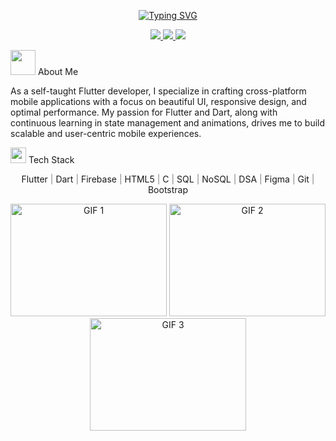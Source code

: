 <div align="center">

[![Typing SVG](https://readme-typing-svg.herokuapp.com?font=Fira+Code&weight=600&size=24&duration=3000&pause=1000&color=808080&center=true&vCenter=true&random=false&width=600&lines=Flutter+Developer+%F0%9F%90%A6;UI/UX+Designer+%F0%9F%8E%A8;Crafting+Digital+Experiences+%E2%9C%A8;Building+the+Future+%F0%9F%8C%9F)](https://git.io/typing-svg)
</div>

<p align="center">
  <a href="https://www.linkedin.com/in/abhiram-ks-2972092b0/" target="_blank">
    <img src="https://img.shields.io/badge/LinkedIn-blue?style=flat-square&logo=linkedin" />
  </a>
  <a href="https://drive.google.com/file/d/1wZxg9Q8zyWe9wK8sCavQ_15oGMMMWYat/view" target="_blank">
    <img src="https://img.shields.io/badge/Resume-green?style=flat-square&logo=linkedin" />
  </a>
    <a href="https://leetcode.com/u/_abhiramks/" target="_blank">
    <img src="https://img.shields.io/badge/Leetcode-orenge?style=flat-square&logo=linkedin" />
  </a>
</p>


<p> <img src="https://media.giphy.com/media/WUlplcMpOCEmTGBtBW/giphy.gif" width="40">   About Me </p>
<p> As a self-taught Flutter developer, I specialize in crafting cross-platform mobile applications with a focus on beautiful UI, responsive design, and optimal performance. My passion for Flutter and Dart, along with continuous learning in state management and animations, drives me to build scalable and user-centric mobile experiences. </p>

<p> <img src="https://media2.giphy.com/media/QssGEmpkyEOhBCb7e1/giphy.gif?cid=ecf05e47a0n3gi1bfqntqmob8g9aid1oyj2wr3ds3mg700bl&rid=giphy.gif" width="25">   Tech Stack  </p>

<p align="center">
  Flutter <span style="color: grey;">|</span> Dart <span style="color: grey;">|</span> Firebase <span style="color: grey;">|</span> HTML5 
  <span style="color: grey;">|</span> C <span style="color: grey;">|</span> SQL <span style="color: grey;">|</span> NoSQL <span style="color: grey;">|</span> DSA 
  <span style="color: grey;">|</span> Figma <span style="color: grey;">|</span> Git 
  <span style="color: grey;">|</span> Bootstrap <span style="color: grey;">
</p>





<p align="center">
  <img alt="GIF 1" width="250px" height="180px" src="https://media.giphy.com/media/qgQUggAC3Pfv687qPC/giphy.gif" />
  <img alt="GIF 2" width="250px" height="180px" src="https://miro.medium.com/max/875/1*Urc28sbnORGOW5oyohQ06g.gif" />
  <img alt="GIF 3" width="250px" height="180px" src="https://raw.githubusercontent.com/SP-XD/SP-XD/main/images/dev-working_rounded.gif" />
</p>


